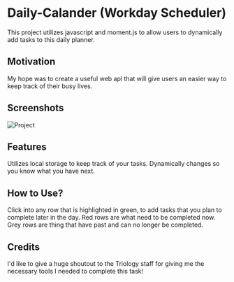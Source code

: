 # Daily-Calander (Workday Scheduler)
This project utilizes javascript and moment.js to allow users to dynamically add tasks to this daily planner.

## Motivation
My hope was to create a useful web api that will give users an easier way to keep track of their busy lives.

## Screenshots
![Project](/Daily-Calander/example.png "Example")
## Features
Utilizes local storage to keep track of your tasks.
Dynamically changes so you know what you have next.

## How to Use?
Click into any row that is highlighted in green, to add tasks that you plan to complete later in the day.
Red rows are what need to be completed now.
Grey rows are thing that have past and can no longer be completed.

## Credits
I'd like to give a huge shoutout to the Triology staff for giving me the necessary tools I needed to complete this task!


